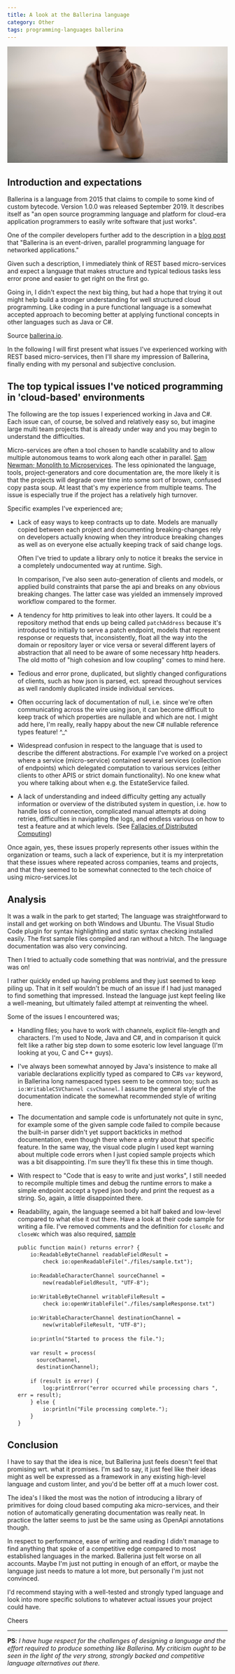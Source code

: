 ```yaml
---
title: A look at the Ballerina language 
category: Other
tags: programming-languages ballerina
---
```


![ballerina.io](/assets/ballerina-io.jpg "ballerina.io")

## Introduction and expectations

Ballerina is a language from 2015 that claims to compile to some kind of custom
bytecode. Version 1.0.0 was released September 2019. It describes itself as "an
open source programming language and platform for cloud-era application
programmers to easily write software that just works".

One of the compiler developers further add to the description in a [blog
post](https://medium.com/@sameerajayasoma/ballerina-runtime-evolution-f82305e4ab8e)
that "Ballerina is an event-driven, parallel programming language for networked
applications."

Given such a description, I immediately think of REST based micro-services and
expect a language that makes structure and typical tedious tasks less error
prone and easier to get right on the first go.

Going in, I didn't expect the next big thing, but had a hope that trying it out
might help build a stronger understanding for well structured cloud programming.
Like coding in a pure functional language is a somewhat accepted approach to
becoming better at applying functional concepts in other languages such as Java
or C#.

Source [ballerina.io](https://ballerina.io/).

In the following I will first present what issues I've experienced working with
REST based micro-services, then I'll share my impression of Ballerina, finally
ending with my personal and subjective conclusion.

## The top typical issues I've noticed programming in 'cloud-based' environments

The following are the top issues I experienced working in Java and C#. Each
issue can, of course, be solved and relatively easy so, but imagine large multi
team projects that is already under way and you may begin to understand the
difficulties.

Micro-services are often a tool chosen to handle scalability and to allow
multiple autonomous teams to work along each other in parallel. [Sam Newman;
Monolith to
Microservices](https://samnewman.io/books/monolith-to-microservices/). The less
opinionated the language, tools, project-generators and core documentation are,
the more likely it is that the projects will degrade over time into some sort of
brown, confused copy pasta soup. At least that's my experience from multiple
teams. The issue is especially true if the project has a relatively high
turnover.

Specific examples I've experienced are;

* Lack of easy ways to keep contracts up to date. Models are manually copied
  between each project and documenting breaking-changes rely on developers
  actually knowing when they introduce breaking changes as well as on everyone
  else actually keeping track of said change logs.

  Often I've tried to update a library only to notice it breaks the service in a
  completely undocumented way at runtime. Sigh.

  In comparison, I've also seen auto-generation of clients and models, or
  applied build constraints that parse the api and breaks on any obvious
  breaking changes. The latter case was yielded an immensely improved workflow
  compared to the former.

* A tendency for http primitives to leak into other layers. It could be a
  repository method that ends up being called `patchAddress` because it's
  introduced to initially to serve a patch endpoint, models that represent
  response or requests that, inconsistently, float all the way into the domain
  or repository layer or vice versa or several different layers of abstraction
  that all need to be aware of some necessary http headers. The old motto of
  "high cohesion and low coupling" comes to mind here.

* Tedious and error prone, duplicated, but slightly changed configurations of
  clients, such as how json is parsed, ect. spread throughout services as well
  randomly duplicated inside individual services.

* Often occurring lack of documentation of null, i.e. since we're often
  communicating across the wire using json, it can become difficult to keep
  track of which properties are nullable and which are not. I might add here,
  I'm really, really happy about the new C\# nullable reference types feature!
  ^_^

* Widespread confusion in respect to the language that is used to describe the
  different abstractions. For example I've worked on a project where a service
  (micro-service) contained several services (collection of endpoints) which
  delegated computation to various services (either clients to other APIS or
  strict domain functionality). No one knew what you where talking about when
  e.g. the EstateService failed.

* A lack of understanding and indeed difficulty getting any actually information
  or overview of the distributed system in question, i.e. how to handle loss of
  connection, complicated manual attempts at doing retries, difficulties in
  navigating the logs, and endless various on how to test a feature and at which
  levels. (See [Fallacies of Distributed
  Computing](https://en.wikipedia.org/wiki/Fallacies_of_distributed_computing))

Once again, yes, these issues properly represents other issues within the
organization or teams, such a lack of experience, but it is my interpretation
that these issues where repeated across companies, teams and projects, and that
they seemed to be somewhat connected to the tech choice of using
micro-services.lot

## Analysis

It was a walk in the park to get started; The language was straightforward to
install and get working on both Windows and Ubuntu. The Visual Studio Code
plugin for syntax highlighting and static syntax checking installed easily. The
first sample files compiled and ran without a hitch. The language documentation
was also very convincing.

Then I tried to actually code something that was nontrivial, and the pressure
was on!

I rather quickly ended up having problems and they just seemed to keep piling
up. That in it self wouldn't be much of an issue if I had just managed to find
something that impressed. Instead the language just kept feeling like a
well-meaning, but ultimately failed attempt at reinventing the wheel.

Some of the issues I encountered was;

* Handling files; you have to work with channels, explicit file-length and
  characters. I'm used to Node, Java and C#, and in comparison it quick felt
  like a rather big step down to some esoteric low level language (I'm looking
  at you, C and C++ guys).

* I've always been somewhat annoyed by Java's insistence to make all variable
  declarations explicitly typed as compared to C#s `var` keyword, in Ballerina
  long namespaced types seem to be common too; such as `io:WritableCSVChannel
  csvChannel`. I assume the general style of the documentation indicate the
  somewhat recommended style of writing here.

* The documentation and sample code is unfortunately not quite in sync, for
  example some of the given sample code failed to compile because the built-in
  parser didn't yet support backticks in method documentation, even though there
  where a entry about that specific feature. In the same way, the visual code
  plugin I used kept warning about multiple code errors when I just copied
  sample projects which was a bit disappointing. I'm sure they'll fix these this
  in time though.

* With respect to "Code that is easy to write and just works", I still needed to
  recompile multiple times and debug the runtime errors to make a simple
  endpoint accept a typed json body and print the request as a string. So,
  again, a little disappointed there.

* Readability, again, the language seemed a bit half baked and low-level
  compared to what else it out there. Have a look at their code sample for
  writing a file. I've removed comments and the definition for `closeRc` and
  `closeWc` which was also required,
  [sample](https://ballerina.io/learn/by-example/character-io.html)

  ```ballerina
  public function main() returns error? {
      io:ReadableByteChannel readableFieldResult =
          check io:openReadableFile("./files/sample.txt");

      io:ReadableCharacterChannel sourceChannel =
          new(readableFieldResult, "UTF-8");

      io:WritableByteChannel writableFileResult =
          check io:openWritableFile("./files/sampleResponse.txt")

      io:WritableCharacterChannel destinationChannel =
          new(writableFileResult, "UTF-8");

      io:println("Started to process the file.");

      var result = process(
        sourceChannel,
        destinationChannel);

      if (result is error) {
          log:printError("error occurred while processing chars ", err = result);
      } else {
          io:println("File processing complete.");
      }
  }
  ```

## Conclusion

I have to say that the idea is nice, but Ballerina just feels doesn't feel that
promising wrt. what it promises. I'm sad to say, it just feel like their ideas
might as well be expressed as a framework in any existing high-level language
and custom linter, and you'd be better off at a much lower cost.

The idea's I liked the most was the notion of introducing a library of
primitives for doing cloud based computing aka micro-services, and their notion
of automatically generating documentation was really neat. In practice the
latter seems to just be the same using as OpenApi annotations though.

In respect to performance, ease of writing and reading I didn't manage to find
anything that spoke of a competitive edge compared to most established languages
in the marked. Ballerina just felt worse on all accounts. Maybe I'm just not
putting in enough of an effort, or maybe the language just needs to mature a lot
more, but personally I'm just not convinced.

I'd recommend staying with a well-tested and strongly typed language and look
into more specific solutions to whatever actual issues your project could have.

Cheers

---

**PS**: *I have huge respect for the challenges of designing a language and the
effort required to produce something like Ballerina. My criticism ought to be
seen in the light of the very strong, strongly backed and competitive language
alternatives out there.*
